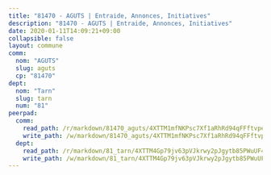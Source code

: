 ```yaml
---
title: "81470 - AGUTS | Entraide, Annonces, Initiatives"
description: "81470 - AGUTS | Entraide, Annonces, Initiatives"
date: 2020-01-11T14:09:21+09:00
collapsible: false
layout: commune
comm:
  nom: "AGUTS"
  slug: aguts
  cp: "81470"
dept:
  nom: "Tarn"
  slug: tarn
  num: "81"
peerpad:
  comm:
    read_path: /r/markdown/81470_aguts/4XTTM1mfNKPsc7Xf1aRhRd94qFFftvpeoR1asiSJ19oCN8kqw
    write_path: /w/markdown/81470_aguts/4XTTM1mfNKPsc7Xf1aRhRd94qFFftvpeoR1asiSJ19oCN8kqw-K3TgTpoBZyrcvnKwnP9x1ZD8apuAPr4aUigVkwQDMLfrXnaYYG7cjeb87scYg42LPkQfr2MtSvTAWrxRDx3c6RwaMQXra9vjKVa4qoLu8BFvWbBQy5AL8DYW4w4a1oYCRAMxQbwX
  dept:
    read_path: /r/markdown/81_tarn/4XTTM4Gp79jv63pVJkrwy2pJgytb85PWuUF46qZV3RNcf9bTY
    write_path: /w/markdown/81_tarn/4XTTM4Gp79jv63pVJkrwy2pJgytb85PWuUF46qZV3RNcf9bTY-K3TgUQULAfYZTaNEYQn663imu6tLJ5XUSYV3bG6y2QwZHe2hiw5KiHgnyL8wpzhjjRKSLQVjHCuMHvPTtVgD4tm7BFQTVwqLNiZgb8d93Riu34VNq5t6eFocUS5Ezct8i9MJtUHQ
---
```


